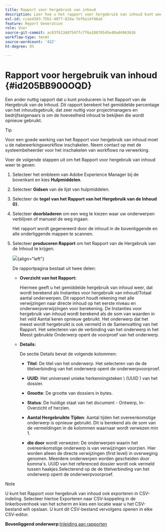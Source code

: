 ```yaml
---
title: Rapport voor hergebruik van inhoud
description: Leer hoe u het rapport voor hergebruik van inhoud kunt weergeven in AEM Guides. Genereer het rapport om het percentage voor hergebruik van de inhoud te zoeken.
exl-id: ccae4303-75b1-4077-829a-7ef6a14fd8ad
feature: Report Generation
role: User
source-git-commit: ac83f613d87547fc7f6a18070545e40ad4963616
workflow-type: tm+mt
source-wordcount: '422'
ht-degree: 0%

---
```


# Rapport voor hergebruik van inhoud {#id205BB900OQD}

Een ander nuttig rapport dat u kunt produceren is het Rapport van de Hergebruik van de Inhoud. Dit rapport berekent het gemiddelde percentage van het inhoudsgebruik, dat zeer nuttig voor projectmanagers en bedrijfseigenaars is om de hoeveelheid inhoud te bekijken die wordt opnieuw gebruikt.

>[!TIP]
>
> Voor een goede werking van het Rapport voor hergebruik van inhoud moet u de nabewerkingsworkflow inschakelen. Neem contact op met de systeembeheerder voor het inschakelen van workflows na verwerking.

Voer de volgende stappen uit om het Rapport voor hergebruik van inhoud weer te geven:

1. Selecteer het embleem van Adobe Experience Manager bij de bovenkant en kies **Hulpmiddelen**.

1. Selecteer **Gidsen** van de lijst van hulpmiddelen.

1. Selecteer de **tegel van het Rapport van het Hergebruik van de Inhoud 0&rbrace;**.

1. Selecteer **doorbladeren** om een weg te kiezen waar uw onderwerpen verblijven of manueel de weg ingaan.

   Het rapport wordt gegenereerd door de inhoud in de bovenliggende en alle onderliggende mappen te scannen.

1. Selecteer **produceren Rapport** om het Rapport van de Hergebruik van de Inhoud te krijgen.

   ![](images/content-reuse-uuid.png){align="left"}

   De rapportpagina bestaat uit twee delen:

   - **Overzicht van het Rapport:**

     Hiermee geeft u het gemiddelde hergebruik van inhoud weer, dat wordt berekend als Instanties voor hergebruik van inhoud/Totaal aantal onderwerpen. Dit rapport houdt rekening met alle verwijzingen naar directe inhoud op het eerste niveau en onderwerpverwijzingen voor berekening. De Instanties voor hergebruik van inhoud wordt berekend als de som van waarden in het veld Aantal keren opnieuw gebruikt. Het onderwerp dat het meest wordt hergebruikt is ook vermeld in de Samenvatting van het Rapport. Het selecteren van de verbinding van het onderwerp in het Meest gebruikte Onderwerp opent de voorproef van het onderwerp.

   - **Details:**

     De sectie Details bevat de volgende kolommen:

      - **Titel**: De titel van het onderwerp. Het selecteren van de de titelverbinding van het onderwerp opent de onderwerpvoorproef.

      - **UUID**: Het universeel unieke herkenningsteken \ (UUID \) van het dossier.

      - **Grootte**: De grootte van dossiers in bytes.

      - **Status**: De huidige staat van het document - Ontwerp, In-Overzicht of herzien.

      - **Aantal Hergebruikte Tijden**: Aantal tijden het overeenkomstige onderwerp is opnieuw gebruikt. Dit is berekend als de som van de vermeldingen in de kolommen waarnaar wordt verwezen min 1.

      - **die door** wordt verwezen: De onderwerpen waarin het overeenkomstige onderwerp is van verwijzingen voorzien. Hier worden alleen de directe verwijzingen \(first level\) in overweging genomen. Meerdere onderwerpen worden gescheiden door komma&#39;s. UUID van het referenced dossier wordt ook vermeld tussen haakjes.Selecterend op de de titelverbinding van het onderwerp opent de onderwerpvoorproef.


>[!NOTE]
>
> U kunt het Rapport voor hergebruik van inhoud ook exporteren in CSV-indeling. Selecteer hiertoe Exporteren naar CSV-koppeling in de linkerbovenhoek van het scherm en kies een locatie waar u het CSV-bestand wilt opslaan. U kunt dit CSV-bestand vervolgens openen in elke CSV-editor.

**Bovenliggend onderwerp:**&#x200B;[ Inleiding aan rapporten ](reports-intro.md)
